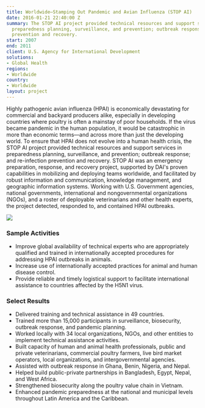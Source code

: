 ```yaml
---
title: Worldwide—Stamping Out Pandemic and Avian Influenza (STOP AI)
date: 2016-01-21 22:40:00 Z
summary: The STOP AI project provided technical resources and support services in
  preparedness planning, surveillance, and prevention; outbreak response; and re-infection
  prevention and recovery.
start: 2007
end: 2011
client: U.S. Agency for International Development
solutions:
- Global Health
regions:
- Worldwide
country:
- Worldwide
layout: project
---
```


Highly pathogenic avian influenza (HPAI) is economically devastating for commercial and backyard producers alike, especially in developing countries where poultry is often a mainstay of poor households. If the virus became pandemic in the human population, it would be catastrophic in more than economic terms—and across more than just the developing world. To ensure that HPAI does not evolve into a human health crisis, the STOP AI project provided technical resources and support services in preparedness planning, surveillance, and prevention; outbreak response; and re-infection prevention and recovery. STOP AI was an emergency preparation, response, and recovery project, supported by DAI's proven capabilities in mobilizing and deploying teams worldwide, and facilitated by robust information and communication, knowledge management, and geographic information systems. Working with U.S. Government agencies, national governments, international and nongovernmental organizations (NGOs), and a roster of deployable veterinarians and other health experts, the project detected, responded to, and contained HPAI outbreaks.

![][1]

### Sample Activities

* Improve global availability of technical experts who are appropriately qualified and trained in internationally accepted procedures for addressing HPAI outbreaks in animals.
* Increase use of internationally accepted practices for animal and human disease control.
* Provide reliable and timely logistical support to facilitate international assistance to countries affected by the H5N1 virus.

### Select Results

* Delivered training and technical assistance in 49 countries.
* Trained more than 15,000 participants in surveillance, biosecurity, outbreak response, and pandemic planning.
* Worked locally with 34 local organizations, NGOs, and other entities to implement technical assistance activities.
* Built capacity of human and animal health professionals, public and private veterinarians, commercial poultry farmers, live bird market operators, local organizations, and intergovernmental agencies.
* Assisted with outbreak response in Ghana, Benin, Nigeria, and Nepal.
* Helped build public-private partnerships in Bangladesh, Egypt, Nepal, and West Africa.
* Strengthened biosecurity along the poultry value chain in Vietnam.
* Enhanced pandemic preparedness at the national and municipal levels throughout Latin America and the Caribbean.

[1]: https://assetify-dai.com/projects/STOPAI.jpg